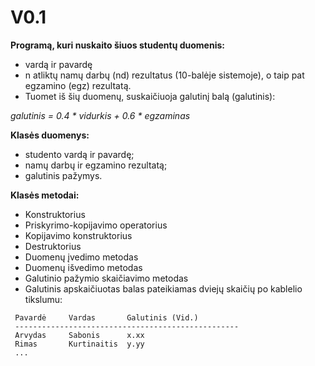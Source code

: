 # V0.1

**Programą, kuri nuskaito šiuos studentų duomenis:**
 - vardą ir pavardę
 - n atliktų namų darbų (nd) rezultatus (10-balėje sistemoje), o taip pat egzamino (egz) rezultatą.
- Tuomet iš šių duomenų, suskaičiuoja galutinį balą (galutinis):

*galutinis = 0.4 * vidurkis + 0.6 * egzaminas*

**Klasės duomenys:**
  - studento vardą ir pavardę;
  - namų darbų ir egzamino rezultatą;
  - galutinis pažymys.

**Klasės metodai:**

  - Konstruktorius 
  - Priskyrimo-kopijavimo operatorius
  - Kopijavimo konstruktorius
  - Destruktorius
  - Duomenų įvedimo metodas
  - Duomenų išvedimo metodas
  - Galutinio pažymio skaičiavimo metodas
  - Galutinis apskaičiuotas balas pateikiamas dviejų skaičių po kablelio tikslumu:

 ```
  Pavardė     Vardas       Galutinis (Vid.)
  --------------------------------------------------
  Arvydas     Sabonis      x.xx
  Rimas       Kurtinaitis  y.yy
  ...  
 ```
